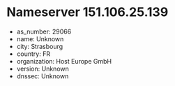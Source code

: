 # Nameserver 151.106.25.139

* as_number: 29066
* name: Unknown
* city: Strasbourg
* country: FR
* organization: Host Europe GmbH
* version: Unknown
* dnssec: Unknown
